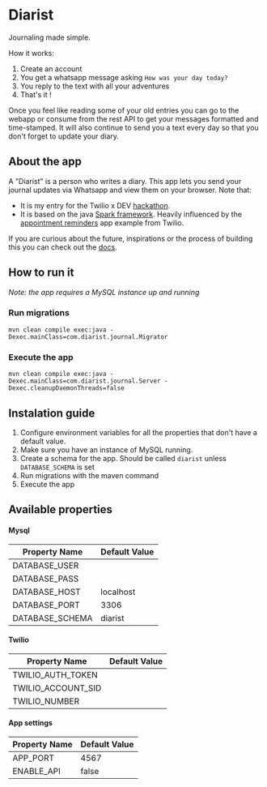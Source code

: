 # Diarist
Journaling made simple. 

How it works:
1. Create an account
1. You get a whatsapp message asking `How was your day today?`
1. You reply to the text with all your adventures
1. That's it ! 

Once you feel like reading some of your old entries you can go to the webapp or consume from the rest API to get your messages formatted and time-stamped.
It will also continue to send you a text every day so that you don't forget to update your diary.


## About the app

A "Diarist" is a person who writes a diary. 
This app lets you send your journal updates via Whatsapp and view them on your browser.
Note that:
* It is my entry for the Twilio x DEV [hackathon](https://dev.to/devteam/announcing-the-twilio-hackathon-on-dev-2lh8).
* It is based on the java [Spark framework](http://sparkjava.com/documentation.html#request). Heavily influenced by the [appointment reminders](https://www.twilio.com/docs/sms/tutorials/appointment-reminders-java-spark) app example from Twilio. 

If you are curious about the future, inspirations or the process of building this
you can check out the [docs](docs/diarist.md).

## How to run it

*Note: the app requires a MySQL instance up and running*

### Run migrations
```
mvn clean compile exec:java -Dexec.mainClass=com.diarist.journal.Migrator
```

### Execute the app
```
mvn clean compile exec:java -Dexec.mainClass=com.diarist.journal.Server -Dexec.cleanupDaemonThreads=false
```

## Instalation guide

1. Configure environment variables for all the properties that don't have a default value.
1. Make sure you have an instance of MySQL running.
1. Create a schema for the app. Should be called `diarist` unless `DATABASE_SCHEMA` is set
1. Run migrations with the maven command
1. Execute the app 

## Available properties

#### Mysql

| Property Name    | Default Value |
| --------------   | ------------- |
| DATABASE_USER    |               |
| DATABASE_PASS    |               |
| DATABASE_HOST    | localhost     |
| DATABASE_PORT    | 3306          |
| DATABASE_SCHEMA  | diarist       |

#### Twilio


| Property Name      | Default Value |
| --------------     | ------------- |
| TWILIO_AUTH_TOKEN  |               |
| TWILIO_ACCOUNT_SID |               |
| TWILIO_NUMBER      |               |


#### App settings

| Property Name  | Default Value |
| -------------- | ------------- |
|   APP_PORT     |     4567      |
|  ENABLE_API    |     false     |



